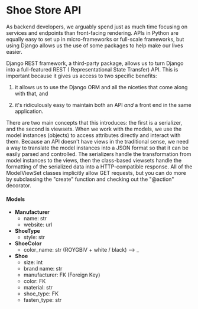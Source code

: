 # Shoe Store API

As backend developers, we arguably spend just as much time focusing on services and endpoints than front-facing
rendering. APIs in Python are equally easy to set up in micro-frameworks or full-scale frameworks, but using Django
allows us the use of some packages to help make our lives easier.

<span>Django REST framework</span>, a third-party package, allows us to turn Django into a full-featured REST (
Representational State Transfer) API. This is important because it gives us access to two specific benefits:

1) it allows us to use the Django ORM and all the niceties that come along with that, and

2) it's ridiculously easy to maintain both an API _and_ a front end in the same application.

There are two main concepts that this introduces: the first is a serializer, and the second is viewsets. When we work
with the models, we use the model instances (objects) to access attributes directly and interact with them. Because an
API doesn't have views in the traditional sense, we need a way to translate the model instances into a JSON format so
that it can be easily parsed and controlled. The serializers handle the transformation from model instances to the
views, then the class-based viewsets handle the formatting of the serialized data into a HTTP-compatible response. All
of the ModelViewSet classes implicitly allow GET requests, but you can do more by subclassing the "create" function and
checking out the "@action" decorator.

#### Models

* **Manufacturer**
    * name: str
    * website: url
* **ShoeType**
    * style: str
* **ShoeColor**
    * color_name: str (ROYGBIV + white / black) --> _
* **Shoe**
    * size: int
    * brand name: str
    * manufacturer: FK (<span>Foreign Key</span>)
    * color: FK
    * material: str
    * shoe_type: FK
    * fasten_type: str